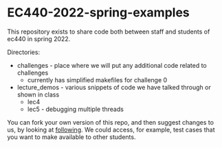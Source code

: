 # EC440-2022-spring-examples
This repository exists to share code both between staff and students of ec440 in spring 2022.

Directories:
- challenges - place where we will put any additional code related to challenges
   * currently has simplified makefiles for challenge 0
- lecture_demos - various snippets of code we have talked through or shown in class
   * lec4
   * lec5 - debugging multiple threads

You can fork your own version of this repo, and then suggest changes
to us, by looking at
[following](https://docs.github.com/en/github/collaborating-with-issues-and-pull-requests/creating-a-pull-request-from-a-fork).
We could access, for example, test cases that you want to make available to other students. 

